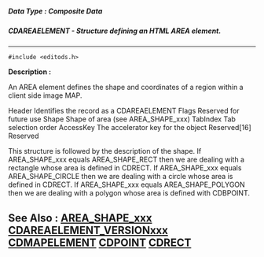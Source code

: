 ##### Data Type : Composite Data
##### CDAREAELEMENT - Structure defining an HTML AREA element.
---
```
#include <editods.h>
```
**Description :**

An AREA element defines the shape and coordinates of a region within a client 
side image MAP. 

Header  Identifies the record as a CDAREAELEMENT
Flags  Reserved for future use
Shape  Shape of area (see AREA_SHAPE_xxx)
TabIndex  Tab selection order
AccessKey  The accelerator key for the object
Reserved[16] Reserved

This structure is followed by the description of the shape.  If AREA_SHAPE_xxx 
equals AREA_SHAPE_RECT then we are dealing with a rectangle whose area is 
defined in CDRECT.  If AREA_SHAPE_xxx equals AREA_SHAPE_CIRCLE then we are 
dealing with a circle whose area is defined in CDRECT.  If AREA_SHAPE_xxx 
equals AREA_SHAPE_POLYGON then we are dealing with a polygon whose area is 
defined with CDBPOINT.


**See Also :**
[AREA_SHAPE_xxx](/reference/Symb/AREA_SHAPE_xxx)
[CDAREAELEMENT_VERSIONxxx](/reference/Symb/CDAREAELEMENT_VERSIONxxx)
[CDMAPELEMENT](/reference/Data/CDMAPELEMENT)
[CDPOINT](/reference/Data/CDPOINT)
[CDRECT](/reference/Data/CDRECT)
---
